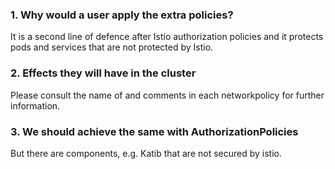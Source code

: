 ### 1. Why would a user apply the extra policies?
It is a second line of defence after Istio authorization policies and it protects pods and services that are not protected by Istio.

### 2. Effects they will have in the cluster
Please consult the name of and comments in each networkpolicy for further information.

### 3. We should achieve the same with AuthorizationPolicies
But there are components, e.g. Katib that are not secured by istio.
